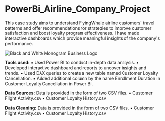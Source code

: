 # PowerBi_Airline_Company_Project
This case study aims to understand FlyingWhale airline customers' travel patterns and offer recommendations for strategies to improve customer satisfaction and boost loyalty program effectiveness. I have made interactive dashboards which provide meaningful insights of the company's performance.

![Black and White Monogram Business Logo](https://github.com/hina-ghani/PowerBi_Airline_Company_Project/assets/168838939/01a0f8b7-4ab4-4afe-a094-4de317405f6f)

**Tools used:**
▪ Used Power BI to conduct in-depth data analysis.
▪ Developed interactive dashboard and reports to uncover insights and trends.
▪ Used DAX queries to create a new table named Customer Loyalty Cancellation.
▪ Added additional column by the name Enrollment Duration in Customer Loyalty Cancellation in
  Power BI.

**Data Sources:**
Data is provided in the form of two CSV files.
▪ Customer Flight Activity.csv
▪ Customer Loyalty History.csv

**Data Cleaning:**
Data is provided in the form of two CSV files.
▪ Customer Flight Activity.csv
▪ Customer Loyalty History.csv




